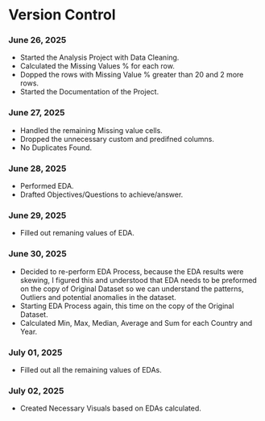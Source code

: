 # Version Control

### June 26, 2025
- Started the Analysis Project with Data Cleaning.
- Calculated the Missing Values % for each row.
- Dopped the rows with Missing Value % greater than 20 and 2 more rows.
- Started the Documentation of the Project.


### June 27, 2025
- Handled the remaining Missing value cells.
- Dropped the unnecessary custom and predifned columns.
- No Duplicates Found.


### June 28, 2025
- Performed EDA.
- Drafted Objectives/Questions to achieve/answer.
  
### June 29, 2025
- Filled out remaning values of EDA.

### June 30, 2025
- Decided to re-perform EDA Process, because the EDA results were skewing, I figured this and understood that EDA needs to be preformed on the copy of Original Dataset so we can understand the patterns, Outliers and potential anomalies in the dataset.
- Starting EDA Process again, this time on the copy of the Original Dataset.
- Calculated Min, Max, Median, Average and Sum for each Country and Year.

### July 01, 2025
- Filled out all the remaining values of EDAs.

### July 02, 2025
- Created Necessary Visuals based on EDAs calculated.
